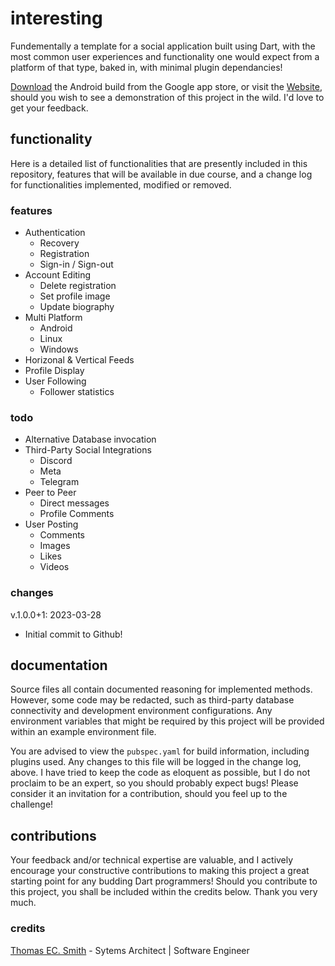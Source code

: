 # interesting

Fundementally a template for a social application built using Dart, with the most common user experiences and functionality one would expect from a platform of that type, baked in, with minimal plugin dependancies!

[Download](#) the Android build from the Google app store, or visit the [Website](#), should you wish to see a demonstration of this project in the wild. I'd love to get your feedback.

## functionality

Here is a detailed list of functionalities that are presently included in this repository, features that will be available in due course, and a change log for functionalities implemented, modified or removed.

### features

+ Authentication
  + Recovery
  + Registration
  + Sign-in / Sign-out
+ Account Editing
  + Delete registration
  + Set profile image
  + Update biography
+ Multi Platform
  + Android
  + Linux
  + Windows
+ Horizonal & Vertical Feeds
+ Profile Display
+ User Following
  + Follower statistics

### todo

+ Alternative Database invocation
+ Third-Party Social Integrations
  + Discord
  + Meta
  + Telegram
+ Peer to Peer
  + Direct messages
  + Profile Comments
+ User Posting
  + Comments
  + Images
  + Likes
  + Videos

### changes

v.1.0.0+1: 2023-03-28
+ Initial commit to Github!

## documentation

Source files all contain documented reasoning for implemented methods. However, some code may be redacted, such as third-party database connectivity and development environment configurations. Any environment variables that might be required by this project will be provided within an example environment file.

You are advised to view the ``pubspec.yaml`` for build information, including plugins used. Any changes to this file will be logged in the change log, above. I have tried to keep the code as eloquent as possible, but I do not proclaim to be an expert, so you should probably expect bugs! Please consider it an invitation for a contribution, should you feel up to the challenge!

## contributions

Your feedback and/or technical expertise are valuable, and I actively encourage your constructive contributions to making this project a great starting point for any budding Dart programmers! Should you contribute to this project, you shall be included within the credits below. Thank you very much.

### credits
[Thomas EC. Smith](https://TECSmith.info) - Sytems Architect | Software Engineer